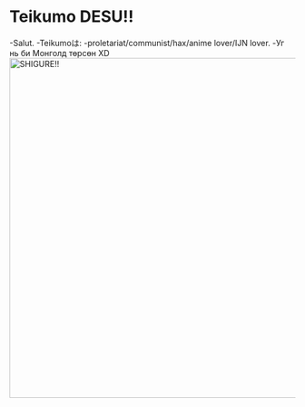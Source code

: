 # Teikumo DESU!!
-Salut.
-Teikumoは:
-proletariat/communist/hax/anime lover/IJN lover. 
-Уг нь би Монголд төрсөн XD
<img src="https://github.com/M3351AN/db/raw/main/DSC05356.JPG" width = "800" height = "600" alt="SHIGURE!!" align=center />


